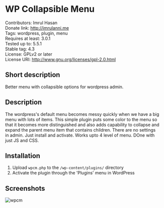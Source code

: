 # WP Collapsible Menu
Contributors: Imrul Hasan<br/>
Donate link: http://imrulanni.me <br/>
Tags: wordpress, plugin, menu<br/>
Requires at least: 3.0.1<br/>
Tested up to: 5.5.1<br/>
Stable tag: 4.3<br/>
License: GPLv2 or later<br/>
License URI: http://www.gnu.org/licenses/gpl-2.0.html

## Short description
Better menu with collapsible options for wordpress admin.

## Description
The wordpress's default menu becomes messy quickly when we have a big menu with lots of items. This simple plugin puts some color to the menu so that it becomes more distinguished and also adds capability to collapse and expand the parent menu item that contains children.
There are no settings in admin. Just install and activate. Works upto 4 level of menu. DOne with just JS and CSS.

## Installation
1. Upload `wpcm.php` to the `/wp-content/plugins/` directory
2. Activate the plugin through the 'Plugins' menu in WordPress

## Screenshots
![wpcm](https://github.com/annicse/wpcm/assets/screenshot.png)